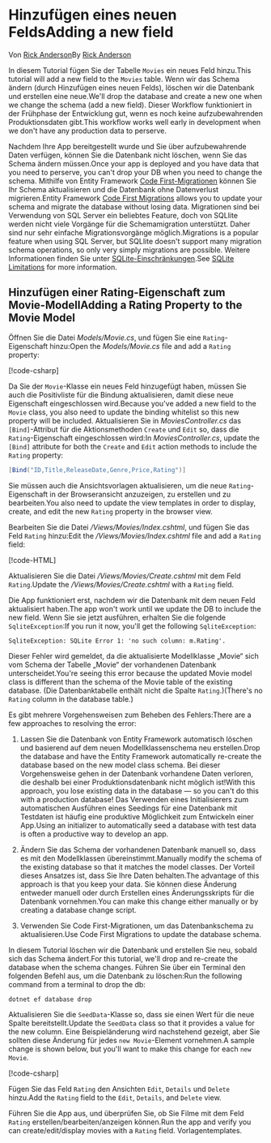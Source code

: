 # <a name="adding-a-new-field"></a><span data-ttu-id="ac44f-101">Hinzufügen eines neuen Felds</span><span class="sxs-lookup"><span data-stu-id="ac44f-101">Adding a new field</span></span>

<span data-ttu-id="ac44f-102">Von [Rick Anderson](https://twitter.com/RickAndMSFT)</span><span class="sxs-lookup"><span data-stu-id="ac44f-102">By [Rick Anderson](https://twitter.com/RickAndMSFT)</span></span>

<span data-ttu-id="ac44f-103">In diesem Tutorial fügen Sie der Tabelle `Movies` ein neues Feld hinzu.</span><span class="sxs-lookup"><span data-stu-id="ac44f-103">This tutorial will add a new field to the `Movies` table.</span></span> <span data-ttu-id="ac44f-104">Wenn wir das Schema ändern (durch Hinzufügen eines neuen Felds), löschen wir die Datenbank und erstellen eine neue.</span><span class="sxs-lookup"><span data-stu-id="ac44f-104">We'll drop the database and create a new one when we change the schema (add a new field).</span></span> <span data-ttu-id="ac44f-105">Dieser Workflow funktioniert in der Frühphase der Entwicklung gut, wenn es noch keine aufzubewahrenden Produktionsdaten gibt.</span><span class="sxs-lookup"><span data-stu-id="ac44f-105">This workflow works well early in development when we don't have any production data to perserve.</span></span>

<span data-ttu-id="ac44f-106">Nachdem Ihre App bereitgestellt wurde und Sie über aufzubewahrende Daten verfügen, können Sie die Datenbank nicht löschen, wenn Sie das Schema ändern müssen.</span><span class="sxs-lookup"><span data-stu-id="ac44f-106">Once your app is deployed and you have data that you need to perserve, you can't drop your DB when you need to change the schema.</span></span> <span data-ttu-id="ac44f-107">Mithilfe von Entity Framework [Code First-Migrationen](/ef/core/get-started/aspnetcore/new-db) können Sie Ihr Schema aktualisieren und die Datenbank ohne Datenverlust migrieren.</span><span class="sxs-lookup"><span data-stu-id="ac44f-107">Entity Framework [Code First Migrations](/ef/core/get-started/aspnetcore/new-db) allows you to update your schema and migrate the database without losing data.</span></span> <span data-ttu-id="ac44f-108">Migrationen sind bei Verwendung von SQL Server ein beliebtes Feature, doch von SQLlite werden nicht viele Vorgänge für die Schemamigration unterstützt. Daher sind nur sehr einfache Migrationsvorgänge möglich.</span><span class="sxs-lookup"><span data-stu-id="ac44f-108">Migrations is a popular feature when using SQL Server, but SQLlite doesn't support many migration schema operations, so only very simply migrations are possible.</span></span> <span data-ttu-id="ac44f-109">Weitere Informationen finden Sie unter [SQLite-Einschränkungen](/ef/core/providers/sqlite/limitations).</span><span class="sxs-lookup"><span data-stu-id="ac44f-109">See [SQLite Limitations](/ef/core/providers/sqlite/limitations) for more information.</span></span>

## <a name="adding-a-rating-property-to-the-movie-model"></a><span data-ttu-id="ac44f-110">Hinzufügen einer Rating-Eigenschaft zum Movie-Modell</span><span class="sxs-lookup"><span data-stu-id="ac44f-110">Adding a Rating Property to the Movie Model</span></span>

<span data-ttu-id="ac44f-111">Öffnen Sie die Datei *Models/Movie.cs*, und fügen Sie eine `Rating`-Eigenschaft hinzu:</span><span class="sxs-lookup"><span data-stu-id="ac44f-111">Open the *Models/Movie.cs* file and add a `Rating` property:</span></span>

[!code-csharp[](../../tutorials/first-mvc-app/start-mvc/sample/MvcMovie/Models/MovieDateRating.cs?highlight=11&range=7-18)]

<span data-ttu-id="ac44f-112">Da Sie der `Movie`-Klasse ein neues Feld hinzugefügt haben, müssen Sie auch die Positivliste für die Bindung aktualisieren, damit diese neue Eigenschaft eingeschlossen wird.</span><span class="sxs-lookup"><span data-stu-id="ac44f-112">Because you've added a new field to the `Movie` class, you also need to update the binding whitelist so this new property will be included.</span></span> <span data-ttu-id="ac44f-113">Aktualisieren Sie in *MoviesController.cs* das `[Bind]`-Attribut für die Aktionsmethoden `Create` und `Edit` so, dass die `Rating`-Eigenschaft eingeschlossen wird:</span><span class="sxs-lookup"><span data-stu-id="ac44f-113">In *MoviesController.cs*, update the `[Bind]` attribute for both the `Create` and `Edit` action methods to include the `Rating` property:</span></span>

```csharp
[Bind("ID,Title,ReleaseDate,Genre,Price,Rating")]
   ```

<span data-ttu-id="ac44f-114">Sie müssen auch die Ansichtsvorlagen aktualisieren, um die neue `Rating`-Eigenschaft in der Browseransicht anzuzeigen, zu erstellen und zu bearbeiten.</span><span class="sxs-lookup"><span data-stu-id="ac44f-114">You also need to update the view templates in order to display, create, and edit the new `Rating` property in the browser view.</span></span>

<span data-ttu-id="ac44f-115">Bearbeiten Sie die Datei */Views/Movies/Index.cshtml*, und fügen Sie das Feld `Rating` hinzu:</span><span class="sxs-lookup"><span data-stu-id="ac44f-115">Edit the */Views/Movies/Index.cshtml* file and add a `Rating` field:</span></span>

[!code-HTML[](../../tutorials/first-mvc-app/start-mvc/sample/MvcMovie/Views/Movies/IndexGenreRating.cshtml?highlight=17,39&range=24-64)]

<span data-ttu-id="ac44f-116">Aktualisieren Sie die Datei */Views/Movies/Create.cshtml* mit dem Feld `Rating`.</span><span class="sxs-lookup"><span data-stu-id="ac44f-116">Update the */Views/Movies/Create.cshtml* with a `Rating` field.</span></span>

<span data-ttu-id="ac44f-117">Die App funktioniert erst, nachdem wir die Datenbank mit dem neuen Feld aktualisiert haben.</span><span class="sxs-lookup"><span data-stu-id="ac44f-117">The app won't work until we update the DB to include the new field.</span></span> <span data-ttu-id="ac44f-118">Wenn Sie sie jetzt ausführen, erhalten Sie die folgende `SqliteException`:</span><span class="sxs-lookup"><span data-stu-id="ac44f-118">If you run it now, you'll get the following `SqliteException`:</span></span>

```
SqliteException: SQLite Error 1: 'no such column: m.Rating'.
```

<span data-ttu-id="ac44f-119">Dieser Fehler wird gemeldet, da die aktualisierte Modellklasse „Movie“ sich vom Schema der Tabelle „Movie“ der vorhandenen Datenbank unterscheidet.</span><span class="sxs-lookup"><span data-stu-id="ac44f-119">You're seeing this error because the updated Movie model class is different than the schema of the Movie table of the existing database.</span></span> <span data-ttu-id="ac44f-120">(Die Datenbanktabelle enthält nicht die Spalte `Rating`.)</span><span class="sxs-lookup"><span data-stu-id="ac44f-120">(There's no `Rating` column in the database table.)</span></span>

<span data-ttu-id="ac44f-121">Es gibt mehrere Vorgehensweisen zum Beheben des Fehlers:</span><span class="sxs-lookup"><span data-stu-id="ac44f-121">There are a few approaches to resolving the error:</span></span>

1. <span data-ttu-id="ac44f-122">Lassen Sie die Datenbank von Entity Framework automatisch löschen und basierend auf dem neuen Modellklassenschema neu erstellen.</span><span class="sxs-lookup"><span data-stu-id="ac44f-122">Drop the database and have the Entity Framework automatically re-create the database based on the new model class schema.</span></span> <span data-ttu-id="ac44f-123">Bei dieser Vorgehensweise gehen in der Datenbank vorhandene Daten verloren, die deshalb bei einer Produktionsdatenbank nicht möglich ist!</span><span class="sxs-lookup"><span data-stu-id="ac44f-123">With this approach, you lose existing data in the database — so you can't do this with a production database!</span></span> <span data-ttu-id="ac44f-124">Das Verwenden eines Initialisierers zum automatischen Ausführen eines Seedings für eine Datenbank mit Testdaten ist häufig eine produktive Möglichkeit zum Entwickeln einer App.</span><span class="sxs-lookup"><span data-stu-id="ac44f-124">Using an initializer to automatically seed a database with test data is often a productive way to develop an app.</span></span>

2. <span data-ttu-id="ac44f-125">Ändern Sie das Schema der vorhandenen Datenbank manuell so, dass es mit den Modellklassen übereinstimmt.</span><span class="sxs-lookup"><span data-stu-id="ac44f-125">Manually modify the schema of the existing database so that it matches the model classes.</span></span> <span data-ttu-id="ac44f-126">Der Vorteil dieses Ansatzes ist, dass Sie Ihre Daten behalten.</span><span class="sxs-lookup"><span data-stu-id="ac44f-126">The advantage of this approach is that you keep your data.</span></span> <span data-ttu-id="ac44f-127">Sie können diese Änderung entweder manuell oder durch Erstellen eines Änderungsskripts für die Datenbank vornehmen.</span><span class="sxs-lookup"><span data-stu-id="ac44f-127">You can make this change either manually or by creating a database change script.</span></span>

3. <span data-ttu-id="ac44f-128">Verwenden Sie Code First-Migrationen, um das Datenbankschema zu aktualisieren.</span><span class="sxs-lookup"><span data-stu-id="ac44f-128">Use Code First Migrations to update the database schema.</span></span>

<span data-ttu-id="ac44f-129">In diesem Tutorial löschen wir die Datenbank und erstellen Sie neu, sobald sich das Schema ändert.</span><span class="sxs-lookup"><span data-stu-id="ac44f-129">For this tutorial, we'll drop and re-create the database when the schema changes.</span></span> <span data-ttu-id="ac44f-130">Führen Sie über ein Terminal den folgenden Befehl aus, um die Datenbank zu löschen:</span><span class="sxs-lookup"><span data-stu-id="ac44f-130">Run the following command from a terminal to drop the db:</span></span>

`dotnet ef database drop`

<span data-ttu-id="ac44f-131">Aktualisieren Sie die `SeedData`-Klasse so, dass sie einen Wert für die neue Spalte bereitstellt.</span><span class="sxs-lookup"><span data-stu-id="ac44f-131">Update the `SeedData` class so that it provides a value for the new column.</span></span> <span data-ttu-id="ac44f-132">Eine Beispieländerung wird nachstehend gezeigt, aber Sie sollten diese Änderung für jedes `new Movie`-Element vornehmen.</span><span class="sxs-lookup"><span data-stu-id="ac44f-132">A sample change is shown below, but you'll want to make this change for each `new Movie`.</span></span>

[!code-csharp[](../../tutorials/first-mvc-app/start-mvc/sample/MvcMovie/Models/SeedDataRating.cs?name=snippet1&highlight=6)]

<span data-ttu-id="ac44f-133">Fügen Sie das Feld `Rating` den Ansichten `Edit`, `Details` und `Delete` hinzu.</span><span class="sxs-lookup"><span data-stu-id="ac44f-133">Add the `Rating` field to the `Edit`, `Details`, and `Delete` view.</span></span>

<span data-ttu-id="ac44f-134">Führen Sie die App aus, und überprüfen Sie, ob Sie Filme mit dem Feld `Rating` erstellen/bearbeiten/anzeigen können.</span><span class="sxs-lookup"><span data-stu-id="ac44f-134">Run the app and verify you can create/edit/display movies with a `Rating` field.</span></span> <span data-ttu-id="ac44f-135">Vorlagen</span><span class="sxs-lookup"><span data-stu-id="ac44f-135">templates.</span></span>
